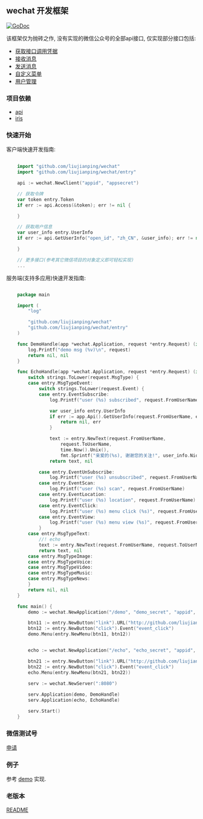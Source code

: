 ## wechat 开发框架

[![GoDoc](http://godoc.org/github.com/liujianping/wechat?status.png)](http://godoc.org/github.com/liujianping/wechat)

该框架仅为抛砖之作, 没有实现的微信公众号的全部api接口, 仅实现部分接口包括:

-	[获取接口调用凭据](http://mp.weixin.qq.com/wiki/2/88b2bf1265a707c031e51f26ca5e6512.html)
-	[接收消息](http://mp.weixin.qq.com/wiki/17/fc9a27730e07b9126144d9c96eaf51f9.html)
-	[发送消息](http://mp.weixin.qq.com/wiki/18/c66a9f0b5aa952346e46dc39de20f672.html)
-	[自定义菜单](http://mp.weixin.qq.com/wiki/6/95cade7d98b6c1e1040cde5d9a2f9c26.html)
-	[用户管理](http://mp.weixin.qq.com/wiki/17/c807ee0f10ce36226637cebf428a0f6d.html)

### 项目依赖

-	[api](http://github.com/liujianping/api)
-	[iris](http://github.com/kataras/iris) 

###  快速开始

客户端快速开发指南:

````go
	
	import "github.com/liujianping/wechat"
	import "github.com/liujianping/wechat/entry"

	api := wechat.NewClient("appid", "appsecret")

	// 获取令牌
	var token entry.Token
	if err := api.Access(&token); err != nil {

	}

	// 获取用户信息
	var user_info entry.UserInfo
	if err := api.GetUserInfo("open_id", "zh_CN", &user_info); err != nil {

	}

	// 更多接口(参考其它微信项目的对象定义即可轻松实现)
	...

````

服务端(支持多应用)快速开发指南:

````go

	package main

	import (
		"log"

		"github.com/liujianping/wechat"
		"github.com/liujianping/wechat/entry"
	)

	func DemoHandle(app *wechat.Application, request *entry.Request) (interface{}, error) {
		log.Printf("demo msg (%v)\n", request)
		return nil, nil
	}

	func EchoHandle(app *wechat.Application, request *entry.Request) (interface{}, error) {
		switch strings.ToLower(request.MsgType) {
		case entry.MsgTypeEvent:
			switch strings.ToLower(request.Event) {
			case entry.EventSubscribe:
				log.Printf("user (%s) subscribed", request.FromUserName)

				var user_info entry.UserInfo
				if err := app.Api().GetUserInfo(request.FromUserName, entry.LangZhCN, &user_info); err != nil {
					return nil, err
				}

				text := entry.NewText(request.FromUserName,
					request.ToUserName,
					time.Now().Unix(),
					fmt.Sprintf("亲爱的(%s), 谢谢您的关注!", user_info.NickName))
				return text, nil

			case entry.EventUnSubscribe:
				log.Printf("user (%s) unsubscribed", request.FromUserName)
			case entry.EventScan:
				log.Printf("user (%s) scan", request.FromUserName)
			case entry.EventLocation:
				log.Printf("user (%s) location", request.FromUserName)
			case entry.EventClick:
				log.Printf("user (%s) menu click (%s)", request.FromUserName, request.EventKey)
			case entry.EventView:
				log.Printf("user (%s) menu view (%s)", request.FromUserName, request.EventKey)
			}
		case entry.MsgTypeText:
			//! echo
			text := entry.NewText(request.FromUserName, request.ToUserName, time.Now().Unix(), request.TextContent)
			return text, nil
		case entry.MsgTypeImage:
		case entry.MsgTypeVoice:
		case entry.MsgTypeVideo:
		case entry.MsgTypeMusic:
		case entry.MsgTypeNews:
		}
		return nil, nil
	}

	func main() {
		demo := wechat.NewApplication("/demo", "demo_secret", "appid", "secret", false)

		btn11 := entry.NewButton("link").URL("http://github.com/liujianping/wechat")
		btn12 := entry.NewButton("click").Event("event_click")
		demo.Menu(entry.NewMenu(btn11, btn12))


		echo := wechat.NewApplication("/echo", "echo_secret", "appid", "secret", false)

		btn21 := entry.NewButton("link").URL("http://github.com/liujianping/wechat")
		btn22 := entry.NewButton("click").Event("event_click")
		echo.Menu(entry.NewMenu(btn21, btn22))

		serv := wechat.NewServer(":8080")
		
		serv.Application(demo, DemoHandle)
		serv.Application(echo, EchoHandle)

		serv.Start()
	}

````
### 微信测试号

[申请](https://mp.weixin.qq.com/debug/cgi-bin/sandbox?t=sandbox/login)

### 例子

参考 [demo](https://github.com/liujianping/wechat/blob/master/demo/demo.go) 实现.

### 老版本

[README](https://github.com/liujianping/wechat/blob/v0.1/README.md)




